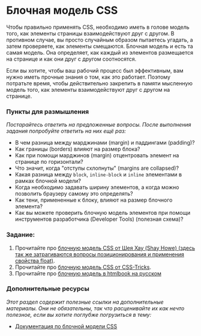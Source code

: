 # Блочная модель CSS

Чтобы правильно применять CSS, необходимо иметь в голове модель того, как элементы страницы взаимодействуют друг с другом. В противном случае, вы просто случайным образом пытаетесь угадать, а затем проверяете, как элементы смещаются. Блочная модель и есть та самая модель. Она определяет, как каждый из элементов размещается на странице и как они друг с другом соотносятся.

Если вы хотите, чтобы ваш рабочий процесс был эффективным, вам нужно иметь прочные знания о том, как это работает. Поэтому потратьте время, чтобы действительно закрепить в памяти мысленную модель того, как элементы взаимодействуют друг с другом на странице.

### Пункты для размышления

_Постарайтесь ответить на предложенные вопросы. После выполнения задания попробуйте ответить на них ещё раз:_

- В чем разница между марджинами (margin) и паддингами (padding)?
- Как границы (borders) влияют на размер блока?
- Как при помощи марджинов (margin) отцентровать элемент на странице по горизонтали?
- Что значит, когда "отступы схлопнуты" (margins are collapsed)?
- Какая разница между `block`, `inline-block` и `inline` элементами в рамках блочной модели?
- Когда необходимо задавать ширину элементов, а когда можно позволить браузеру самому это определять?
- Как тени, примененные к блоку, влияют на размер блочного элемента?
- Как вы можете проверить блочную модель элементов при помощи инструментов разработчика (Developer Tools) (полезная схема)?

### Задание:

1. Прочитайте про [блочную модель CSS от Шея Хау (Shay Howe) (здесь так же затрагиваются вопросы позиционирования и применения свойства float)](http://learn.shayhowe.com/html-css/box-model).
2. Прочитайте про [блочную модель CSS от CSS-Tricks](http://css-tricks.com/the-css-box-model/).
3. Прочитайте про [блочную модель в htmlbook на русском](http://htmlbook.ru/samlayout/blochnaya-verstka/blochnaya-model)

### Дополнительные ресурсы

_Этот раздел содержит полезные ссылки на дополнительные материалы. Они не обязательны, так что расценивайте их как нечто полезное, если вы хотите поглубже погрузиться в тему:_

- [Документация по блочной модели CSS](http://www.w3schools.com/css/css_boxmodel.asp)
